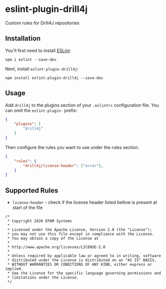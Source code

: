 # eslint-plugin-drill4j

Custom rules for Drill4J repositories

## Installation

You'll first need to install [ESLint](http://eslint.org):

```shell
npm i eslint --save-dev
```

Next, install `eslint-plugin-drill4j`:

```shell
npm install eslint-plugin-drill4j --save-dev
```

## Usage

Add `drill4j` to the plugins section of your `.eslintrc` configuration file. You can omit the `eslint-plugin-` prefix:

```json
{
    "plugins": [
        "drill4j"
    ]
}
```

Then configure the rules you want to use under the rules section.

```json
{
    "rules": {
        "drill4j/license-header": ["error"],
    }
}
```

## Supported Rules

* `license-header` - check if the license header listed bellow is present at start of the file

```text
/*
 * Copyright 2020 EPAM Systems
 *
 * Licensed under the Apache License, Version 2.0 (the "License");
 * you may not use this file except in compliance with the License.
 * You may obtain a copy of the License at
 *
 * http://www.apache.org/licenses/LICENSE-2.0
 *
 * Unless required by applicable law or agreed to in writing, software
 * distributed under the License is distributed on an "AS IS" BASIS,
 * WITHOUT WARRANTIES OR CONDITIONS OF ANY KIND, either express or implied.
 * See the License for the specific language governing permissions and
 * limitations under the License.
 */
```
